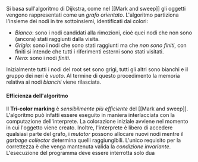 Si basa sull'algoritmo di Dijkstra, come nel [[Mark and sweep]] gli oggetti vengono rappresentati come un *grafo orientato*.
L'algoritmo partiziona l'insieme dei nodi in tre sottoinsiemi, identificati dai colori:
- *Bianco*: sono i nodi candidati alla rimozioni, cioè quei nodi che non sono (ancora) stati raggiunti dalla visita.
- *Grigio*: sono i nodi che sono stati raggiunti ma che *non sono finiti*, con finiti si intende che tutti i riferimenti esterni sono stati visitati.
- *Nero*: sono i nodi *finiti*.

Inizialmente tutti i nodi del root set sono grigi, tutti gli altri sono bianchi e il gruppo dei neri è *vuoto*.
Al termine di questo procedimento la memoria relativa ai nodi *bianchi* viene rilasciata.

#### Efficienza dell'algoritmo
Il **Tri-color marking** è *sensibilmente più efficiente* del [[Mark and sweep]].
L'algoritmo può infatti essere eseguito in maniera interlacciata con la computazione dell'interprete.
La colorazione iniziale avviene nel momento in cui l'oggetto viene creato.
Inoltre, l'interprete è libero di accedere qualsiasi parte del grafo, i *mutator* possono allocare nuovi nodi mentre il *garbage collector* determina quelli raggiungibili.
L'unico requisito per la correttezza è che venga mantenuta valida la *condizione invariante*.
L'esecuzione del programma deve essere interrotta solo dua
